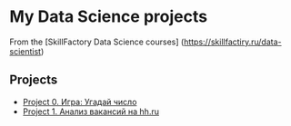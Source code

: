 # My Data Science projects
From the [SkillFactory Data Science courses] (https://skillfactiry.ru/data-scientist)

## Projects
* [Project 0. Игра: Угадай число](https://github.com/nikolai-karpov/SF_DS/blob/main/project0/game_v2.py)
* [Project 1. Анализ вакансий на hh.ru](https://github.com/nikolai-karpov/SF_DS/tree/main/project1/Project_1_HH.ipynb)
